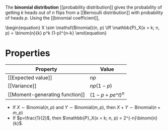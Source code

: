 The **binomial distribution** [[probability distribution]] gives the probability of getting $k$ heads out of $n$ flips from a [[Bernoulli distribution]] with probability of heads $p$. Using the [[binomial coefficient]],

\begin{equation}
X \sim \mathsf{Binomial}(n, p) \iff  \mathbb{P}_X(x = k; n, p) = \binom{n}{k} p^k (1-p)^{n-k}
\end{equation}

# Properties

|Property|Value|
|--------|-----|
|[[Expected value]]|$np$|
|[[Variance]]|$np(1-p)$|
|[[Moment-generating function]]|$(1-p+pe\^t)^n$|

* If $X \sim \mathsf{Binomial}(n,p)$ and $Y \sim \mathsf{Binomial}(m,p)$, then $X+Y \sim \mathsf{Binomial}(n+m, p)$
* If $p=\frac{1}{2}$, then $\mathbb{P}_X(x = k; n, p) = 2^{-n}\binom{n}{k}$.